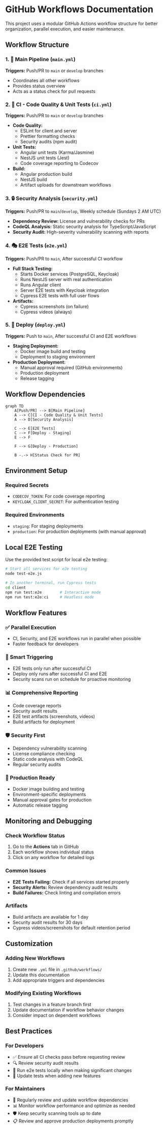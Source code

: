 # GitHub Workflows Documentation

This project uses a modular GitHub Actions workflow structure for better organization, parallel execution, and easier maintenance.

## Workflow Structure

### 1. 🚀 Main Pipeline (`main.yml`)
**Triggers:** Push/PR to `main` or `develop` branches
- Coordinates all other workflows
- Provides status overview
- Acts as a status check for pull requests

### 2. 🧪 CI - Code Quality & Unit Tests (`ci.yml`)
**Triggers:** Push/PR to `main` or `develop` branches
- **Code Quality:**
  - ESLint for client and server
  - Prettier formatting checks
  - Security audits (npm audit)
- **Unit Tests:**
  - Angular unit tests (Karma/Jasmine)
  - NestJS unit tests (Jest)
  - Code coverage reporting to Codecov
- **Build:**
  - Angular production build
  - NestJS build
  - Artifact uploads for downstream workflows

### 3. 🔒 Security Analysis (`security.yml`)
**Triggers:** Push/PR to `main`/`develop`, Weekly schedule (Sundays 2 AM UTC)
- **Dependency Review:** License and vulnerability checks for PRs
- **CodeQL Analysis:** Static security analysis for TypeScript/JavaScript
- **Security Audit:** High-severity vulnerability scanning with reports

### 4. 🎭 E2E Tests (`e2e.yml`)
**Triggers:** Push/PR to `main`, After successful CI workflow
- **Full Stack Testing:**
  - Starts Docker services (PostgreSQL, Keycloak)
  - Runs NestJS server with real authentication
  - Runs Angular client
  - Server E2E tests with Keycloak integration
  - Cypress E2E tests with full user flows
- **Artifacts:**
  - Cypress screenshots (on failure)
  - Cypress videos (always)

### 5. 🚀 Deploy (`deploy.yml`)
**Triggers:** Push to `main`, After successful CI and E2E workflows
- **Staging Deployment:**
  - Docker image build and testing
  - Deployment to staging environment
- **Production Deployment:**
  - Manual approval required (GitHub environments)
  - Production deployment
  - Release tagging

## Workflow Dependencies

```mermaid
graph TD
    A[Push/PR] --> B[Main Pipeline]
    A --> C[CI - Code Quality & Unit Tests]
    A --> D[Security Analysis]
    
    C --> E[E2E Tests]
    C --> F[Deploy - Staging]
    E --> F
    
    F --> G[Deploy - Production]
    
    B -.-> H[Status Check for PR]
```

## Environment Setup

### Required Secrets
- `CODECOV_TOKEN`: For code coverage reporting
- `KEYCLOAK_CLIENT_SECRET`: For authentication testing

### Required Environments
- `staging`: For staging deployments
- `production`: For production deployments (with manual approval)

## Local E2E Testing

Use the provided test script for local e2e testing:

```bash
# Start all services for e2e testing
node test-e2e.js

# In another terminal, run Cypress tests
cd client
npm run test:e2e        # Interactive mode
npm run test:e2e:ci     # Headless mode
```

## Workflow Features

### ✅ Parallel Execution
- CI, Security, and E2E workflows run in parallel when possible
- Faster feedback for developers

### 🔄 Smart Triggering
- E2E tests only run after successful CI
- Deploy only runs after successful CI and E2E
- Security scans run on schedule for proactive monitoring

### 📊 Comprehensive Reporting
- Code coverage reports
- Security audit results
- E2E test artifacts (screenshots, videos)
- Build artifacts for deployment

### 🛡️ Security First
- Dependency vulnerability scanning
- License compliance checking
- Static code analysis with CodeQL
- Regular security audits

### 🚀 Production Ready
- Docker image building and testing
- Environment-specific deployments
- Manual approval gates for production
- Automatic release tagging

## Monitoring and Debugging

### Check Workflow Status
1. Go to the **Actions** tab in GitHub
2. Each workflow shows individual status
3. Click on any workflow for detailed logs

### Common Issues
- **E2E Tests Failing:** Check if all services started properly
- **Security Alerts:** Review dependency audit results
- **Build Failures:** Check linting and compilation errors

### Artifacts
- Build artifacts are available for 1 day
- Security audit results for 30 days
- Cypress videos/screenshots for default retention period

## Customization

### Adding New Workflows
1. Create new `.yml` file in `.github/workflows/`
2. Update this documentation
3. Add appropriate triggers and dependencies

### Modifying Existing Workflows
1. Test changes in a feature branch first
2. Update documentation if workflow behavior changes
3. Consider impact on dependent workflows

## Best Practices

### For Developers
- ✅ Ensure all CI checks pass before requesting review
- 🔍 Review security audit results
- 🧪 Run e2e tests locally when making significant changes
- 📝 Update tests when adding new features

### For Maintainers
- 🔄 Regularly review and update workflow dependencies
- 📊 Monitor workflow performance and optimize as needed
- 🛡️ Keep security scanning tools up to date
- 📋 Review and approve production deployments promptly 